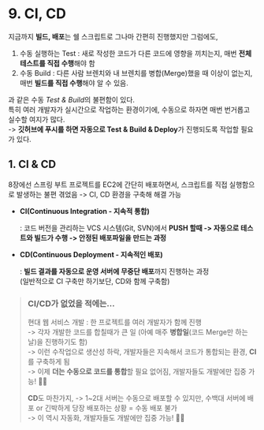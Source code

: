 # 9. CI, CD

지금까지 **빌드, 배포**는 쉘 스크립트로 그나마 간편히 진행했지만 그럼에도,  

1. 수동 실행하는 Test : 새로 작성한 코드가 다른 코드에 영향을 끼치는지, 매번 **전체 테스트를 직접 수행**해야 함
2. 수동 Build : 다른 사람 브렌치와 내 브렌치를 병합(Merge)했을 때 이상이 없는지, 매번 **빌드를 직접 수행**해야 알 수 있음.

과 같은 수동 *Test & Build*의 불편함이 있다.  
특히 여러 개발자가 실시간으로 작업하는 환경이기에, 수동으로 하자면 매번 번거롭고 실수할 여지가 많다.  
-> **깃허브에 푸시를 하면 자동으로 Test & Build & Deploy**가 진행되도록 작업할 필요가 있다.

## 1. CI & CD 

8장에선 스프링 부트 프로젝트를 EC2에 간단히 배포하면서, 스크립트를 직접 실행함으로 발생하는 불편 겪었음 -> CI, CD 환경을 구축해 해결 가능   
- **CI(Continuous Integration - 지속적 통합)** 

    : 코드 버전을 관리하는 VCS 시스템(Git, SVN)에서 **PUSH 할때 -> 자동으로 테스트와 빌드가 수행 -> 안정된 배포파일을 만드는 과정** 

- **CD(Continuous Deployment - 지속적인 배포)** 

    : **빌드 결과를 자동으로 운영 서버에 무중단 배포**까지 진행하는 과정  
    (일반적으로 CI 구축만 하기보단, CD와 함께 구축함)

> ### CI/CD가 없었을 적에는...
>
> 현대 웹 서비스 개발 : 한 프로젝트를 여러 개발자가 함께 진행  
> -> 각자 개발한 코드를 합칠때가 큰 일 (아예 매주 **병합일**(코드 Merge만 하는 날)을 진행하기도 함)  
> -> 이런 수작업으로 생산성 하락, 개발자들은 지속해서 코드가 통합되는 환경, **CI**를 구축하게 됨  
> -> 이제 **더는 수동으로 코드를 통합**할 필요 없어짐, 개발자들도 개발에만 집중 가능! 🐱‍💻 
>
> **CD**도 마찬가지,
> -> 1~2대 서버는 수동으로 배포할 수 있지만, 수백대 서버에 배포 or 긴박하게 당장 배포하는 상황 = 수동 배포 불가    
> -> 이 역시 자동화, 개발자들도 개발에만 집중 가능! 🐱‍💻

